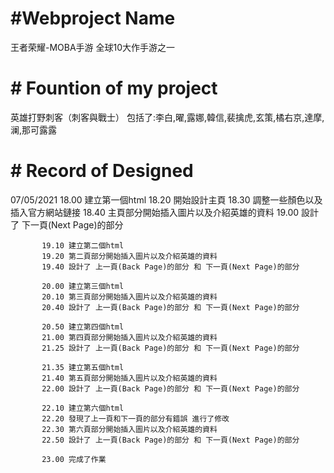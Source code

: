# #Webproject Name
王者荣耀-MOBA手游
全球10大作手游之一

# # Fountion of my project
英雄打野刺客（刺客與戰士）
包括了:李白,曜,露娜,韓信,裴擒虎,玄策,橘右京,達摩,澜,那可露露

# # Record of Designed
07/05/2021 18.00 建立第一個html
           18.20 開始設計主頁
           18.30 調整一些顏色以及插入官方網站鏈接
           18.40 主頁部分開始插入圖片以及介紹英雄的資料
           19.00 設計了 下一頁(Next Page)的部分

           19.10 建立第二個html
           19.20 第二頁部分開始插入圖片以及介紹英雄的資料
           19.40 設計了 上一頁(Back Page)的部分 和 下一頁(Next Page)的部分

           20.00 建立第三個html
           20.10 第三頁部分開始插入圖片以及介紹英雄的資料
           20.40 設計了 上一頁(Back Page)的部分 和 下一頁(Next Page)的部分

           20.50 建立第四個html
           21.00 第四頁部分開始插入圖片以及介紹英雄的資料
           21.25 設計了 上一頁(Back Page)的部分 和 下一頁(Next Page)的部分

           21.35 建立第五個html
           21.40 第五頁部分開始插入圖片以及介紹英雄的資料
           22.00 設計了 上一頁(Back Page)的部分 和 下一頁(Next Page)的部分

           22.10 建立第六個html
           22.20 發現了上一頁和下一頁的部分有錯誤 進行了修改
           22.30 第六頁部分開始插入圖片以及介紹英雄的資料
           22.50 設計了 上一頁(Back Page)的部分 和 下一頁(Next Page)的部分

           23.00 完成了作業